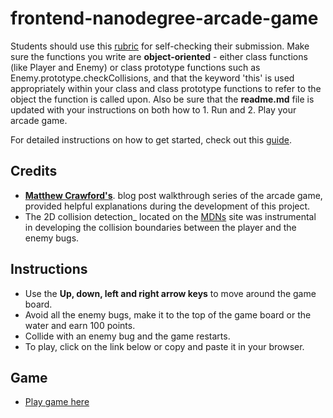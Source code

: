 frontend-nanodegree-arcade-game
=============================== 

Students should use this [rubric](https://review.udacity.com/#!/projects/2696458597/rubric) for self-checking their submission. Make sure the functions you write are **object-oriented** - either class functions (like Player and Enemy) or class prototype functions such as Enemy.prototype.checkCollisions, and that the keyword 'this' is used appropriately within your class and class prototype functions to refer to the object the function is called upon. Also be sure that the **readme.md** file is updated with your instructions on both how to 1. Run and 2. Play your arcade game.

For detailed instructions on how to get started, check out this [guide](https://docs.google.com/document/d/1v01aScPjSWCCWQLIpFqvg3-vXLH2e8_SZQKC8jNO0Dc/pub?embedded=true).

## Credits
* [**Matthew Crawford's**](https://matthewcranford.com/blog/). blog post walkthrough series of the arcade game, provided helpful explanations during the development of this project.
* The 2D collision detection_ located on the [MDNs](https://developer.mozilla.org/en-US/docs/Games/Techniques/2D_collision_detection) site was instrumental in developing the collision boundaries between the player and the enemy bugs. 

## Instructions
* Use the __Up, down, left and right arrow keys__ to move around the game board.
* Avoid all the enemy bugs, make it to the top of the game board or the water and earn 100 points.
* Collide with an enemy bug and the game restarts.
* To play, click on the link below or copy and paste it in your browser.


## Game 
* [Play game here](https://bviengineer.github.io/frontend-nanodegree-arcade-game/)

